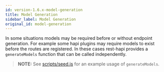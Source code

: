 ```yaml
---
id: version-1.6.x-model-generation
title: Model Generation
sidebar_label: Model Generation
original_id: model-generation
---
```


In some situations models may be required before or without endpoint generation. For example some hapi plugins may require models to exist before the routes are registered. In these cases rest-hapi provides a ``generateModels`` function that can be called independently.

> **NOTE:** See [scripts/seed.js](https://github.com/JKHeadley/rest-hapi/blob/master/scripts/seed.js) for an example usage of ``generateModels``.

